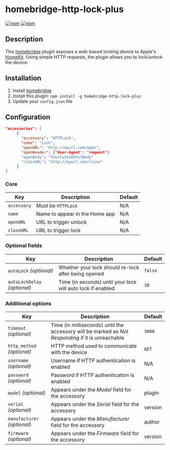 # homebridge-http-lock-plus

[![npm](https://img.shields.io/npm/v/homebridge-http-lock-plus.svg)](https://www.npmjs.com/package/homebridge-http-lock-plus) [![npm](https://img.shields.io/npm/dt/homebridge-http-lock-plus.svg)](https://www.npmjs.com/package/homebridge-http-lock-plus)

## Description

This [homebridge](https://github.com/nfarina/homebridge) plugin exposes a web-based locking device to Apple's [HomeKit](http://www.apple.com/ios/home/). Using simple HTTP requests, the plugin allows you to lock/unlock the device.

## Installation

1. Install [homebridge](https://github.com/nfarina/homebridge#installation-details)
2. Install this plugin: `npm install -g homebridge-http-lock-plus`
3. Update your `config.json` file

## Configuration

```json
"accessories": [
     {
       "accessory": "HTTPLock",
       "name": "Lock",
       "openURL": "http://myurl.com/open",
       "openHeader": {'User-Agent': 'request'}
       "openBody": "YourCustomPostBody"
       "closeURL": "http://myurl.com/close"
     }
]
```

### Core
| Key | Description | Default |
| --- | --- | --- |
| `accessory` | Must be `HTTPLock` | N/A |
| `name` | Name to appear in the Home app | N/A |
| `openURL` | URL to trigger unlock | N/A |
| `closeURL` | URL to trigger lock | N/A |

### Optional fields
| Key | Description | Default |
| --- | --- | --- |
| `autoLock` _(optional)_ | Whether your lock should re-lock after being opened | `false` |
| `autoLockDelay` _(optional)_ | Time (in seconds) until your lock will auto lock if enabled | `10` |

### Additional options
| Key | Description | Default |
| --- | --- | --- |
| `timeout` _(optional)_ | Time (in milliseconds) until the accessory will be marked as _Not Responding_ if it is unreachable | `3000` |
| `http_method` _(optional)_ | HTTP method used to communicate with the device | `GET` |
| `username` _(optional)_ | Username if HTTP authentication is enabled | N/A |
| `password` _(optional)_ | Password if HTTP authentication is enabled | N/A |
| `model` _(optional)_ | Appears under the _Model_ field for the accessory | plugin |
| `serial` _(optional)_ | Appears under the _Serial_ field for the accessory | version |
| `manufacturer` _(optional)_ | Appears under the _Manufacturer_ field for the accessory | author |
| `firmware` _(optional)_ | Appears under the _Firmware_ field for the accessory | version |
